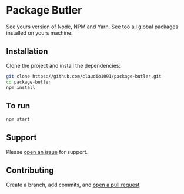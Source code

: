 # Package Butler

See yours version of Node, NPM and Yarn.
See too all global packages installed on yours machine.

## Installation

Clone the project and install the dependencies:

```sh
git clone https://github.com/claudio1091/package-butler.git
cd package-butler
npm install
```

## To run

```sh
npm start
```

## Support

Please [open an issue](https://github.com/claudio1091/package-butler/issues/new) for support.

## Contributing

Create a branch, add commits, and [open a pull request](https://github.com/claudio1091/package-butler/compare/).

